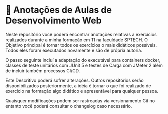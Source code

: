 # 💾 Anotações de Aulas de Desenvolvimento Web

Neste repositório você poderá encontrar anotações relativas a exercícios realizados durante a minha formação em TI na faculdade SPTECH. O Objetivo principal é tornar todos os exercícios o mais didáticos possíveis. Todos eles foram executados novamente e são de própria autoria.

O passo seguinte incluí a adaptação do executável para containers docker, classes de teste unitários com JUnit 5 e testes de Carga com JMeter 2 além de incluir também processos CI/CD. 

Este Descritivo poderá sofrer alterações. Outros repositórios serão disponibilizados posteriormente, a idéia é tornar o que foi realizado de exercicio na formação algo didático e apresentável para qualquer pessoa.

Quaisquer modificações podem ser rastreadas via versionamento Git no entanto você poderá consultar o changelog caso necessário.